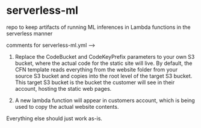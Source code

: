# serverless-ml
repo to keep artifacts of running ML inferences in Lambda functions in  the serverless manner

comments for serverless-ml.yml -->

1. Replace the CodeBucket and CodeKeyPrefix parameters to your own S3 bucket, where the actual code for the static site will live.
By default, the CFN template reads everything from the website folder from your source S3 bucket and copies into the root level of the target S3 bucket.
This target S3 bucket is the bucket the customer will see in their account, hosting the static web pages.

2. A new lambda function will appear in customers account, which is being used to copy the actual website contents. 


Everything else should just work as-is.

